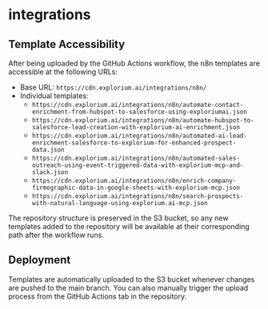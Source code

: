 # integrations

## Template Accessibility

After being uploaded by the GitHub Actions workflow, the n8n templates are accessible at the following URLs:

- Base URL: `https://cdn.explorium.ai/integrations/n8n/`
- Individual templates:
  - `https://cdn.explorium.ai/integrations/n8n/automate-contact-enrichment-from-hubspot-to-salesforce-using-exploriumai.json`
  - `https://cdn.explorium.ai/integrations/n8n/automate-hubspot-to-salesforce-lead-creation-with-explorium-ai-enrichment.json`
  - `https://cdn.explorium.ai/integrations/n8n/automated-ai-lead-enrichment-salesforce-to-explorium-for-enhanced-prospect-data.json`
  - `https://cdn.explorium.ai/integrations/n8n/automated-sales-outreach-using-event-triggered-data-with-explorium-mcp-and-slack.json`
  - `https://cdn.explorium.ai/integrations/n8n/enrich-company-firmographic-data-in-google-sheets-with-explorium-mcp.json`
  - `https://cdn.explorium.ai/integrations/n8n/search-prospects-with-natural-language-using-explorium.ai-mcp.json`

The repository structure is preserved in the S3 bucket, so any new templates added to the repository will be available at their corresponding path after the workflow runs.

## Deployment

Templates are automatically uploaded to the S3 bucket whenever changes are pushed to the main branch. You can also manually trigger the upload process from the GitHub Actions tab in the repository.
